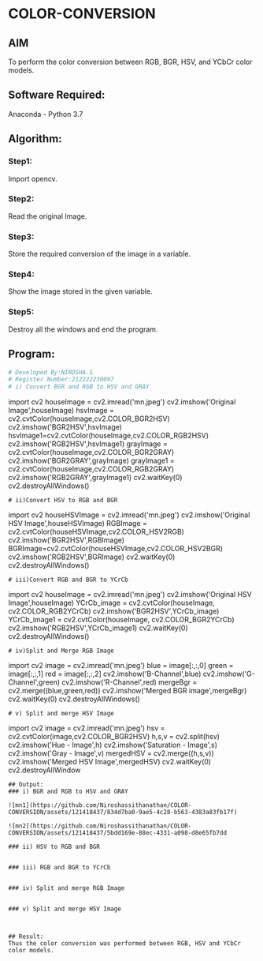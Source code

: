 # COLOR-CONVERSION
## AIM
To perform the color conversion between RGB, BGR, HSV, and YCbCr color models.

## Software Required:
Anaconda - Python 3.7
## Algorithm:
### Step1:
Import opencv.

### Step2:
Read the original Image.

### Step3:
Store the required conversion of the image in a variable.

### Step4:
Show the image stored in the given variable.

### Step5:
Destroy all the windows and end the program.

## Program:
```python
# Developed By:NIROSHA.S
# Register Number:212222230097
# i) Convert BGR and RGB to HSV and GRAY
```
import cv2
houseImage = cv2.imread('mn.jpeg')
cv2.imshow('Original Image',houseImage)
hsvImage = cv2.cvtColor(houseImage,cv2.COLOR_BGR2HSV)
cv2.imshow('BGR2HSV',hsvImage)
hsvImage1=cv2.cvtColor(houseImage,cv2.COLOR_RGB2HSV)
cv2.imshow('RGB2HSV',hsvImage1)
grayImage = cv2.cvtColor(houseImage,cv2.COLOR_BGR2GRAY)
cv2.imshow('BGR2GRAY',grayImage)
grayImage1 = cv2.cvtColor(houseImage,cv2.COLOR_RGB2GRAY)
cv2.imshow('RGB2GRAY',grayImage1)
cv2.waitKey(0)
cv2.destroyAllWindows()

```
# ii)Convert HSV to RGB and BGR
```
import cv2
houseHSVImage = cv2.imread('mn.jpeg')
cv2.imshow('Original HSV Image',houseHSVImage)
RGBImage = cv2.cvtColor(houseHSVImage,cv2.COLOR_HSV2RGB)
cv2.imshow('BGR2HSV',RGBImage)
BGRImage=cv2.cvtColor(houseHSVImage,cv2.COLOR_HSV2BGR)
cv2.imshow('RGB2HSV',BGRImage)
cv2.waitKey(0)
cv2.destroyAllWindows()

```
# iii)Convert RGB and BGR to YCrCb
```
import cv2
houseImage = cv2.imread('mn.jpeg')
cv2.imshow('Original HSV Image',houseImage)
YCrCb_image = cv2.cvtColor(houseImage, cv2.COLOR_RGB2YCrCb)
cv2.imshow('BGR2HSV',YCrCb_image)
YCrCb_image1 = cv2.cvtColor(houseImage, cv2.COLOR_BGR2YCrCb)
cv2.imshow('RGB2HSV',YCrCb_image1)
cv2.waitKey(0)
cv2.destroyAllWindows()

```
# iv)Split and Merge RGB Image
```
import cv2
image = cv2.imread('mn.jpeg')
blue = image[:,:,0]
green = image[:,:,1]
red = image[:,:,2]
cv2.imshow('B-Channel',blue)
cv2.imshow('G-Channel',green)
cv2.imshow('R-Channel',red)
mergeBgr = cv2.merge((blue,green,red))
cv2.imshow('Merged BGR image',mergeBgr)
cv2.waitKey(0)
cv2.destroyAllWindows()

```
# v) Split and merge HSV Image
```
import cv2
image = cv2.imread('mn.jpeg')
hsv = cv2.cvtColor(image,cv2.COLOR_BGR2HSV)
h,s,v = cv2.split(hsv)
cv2.imshow('Hue - Image',h)
cv2.imshow('Saturation - Image',s)
cv2.imshow('Gray - Image',v)
mergedHSV = cv2.merge((h,s,v))
cv2.imshow('Merged HSV Image',mergedHSV)
cv2.waitKey(0)
cv2.destroyAllWindow

```
## Output:
### i) BGR and RGB to HSV and GRAY

![mn1](https://github.com/Niroshassithanathan/COLOR-CONVERSION/assets/121418437/834d7ba0-9ae5-4c28-b563-4383a83fb17f)

![mn2](https://github.com/Niroshassithanathan/COLOR-CONVERSION/assets/121418437/5bdd169e-88ec-4331-a098-d8e65fb7dd

### ii) HSV to RGB and BGR


### iii) RGB and BGR to YCrCb


### iv) Split and merge RGB Image


### v) Split and merge HSV Image



## Result:
Thus the color conversion was performed between RGB, HSV and YCbCr color models.
